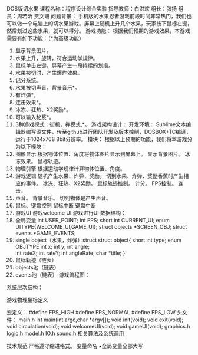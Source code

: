 DOS版切水果
课程名称：程序设计综合实验
指导教师：白洪欢
组长：张扬
组员：周若昕
	  贾文珊
问题背景：
手机版的水果忍者游戏前段时间非常热门，我们也可以做一个电脑上的切水果游戏。屏幕上随机上升几个水果，玩家按下鼠标左键，然后划过这些水果，就可以得分。
游戏功能：
根据我们预期的游戏效果，本游戏需要有如下功能：（*为高级功能）
1.	显示背景图片。
2.	水果上升，旋转，符合运动学规律。
3.	鼠标单击左键，屏幕产生一段持续的划痕。
4.	水果被切时，产生爆炸效果。
5.	记分系统。
6.	水果被切声音，背景音乐*。
7.	有炸弹*。
8.	连击效果*。
9.	冰冻、狂热、X2奖励*。
10.	可以输入秘笈*。
11.	3种游戏模式：街机，禅模式,*。
游戏架构设计：
开发环境： Sublime文本编辑器编写源文件，传至github进行团队开发及版本控制，DOSBOX+TC编译，运行于1024x768 8bit分辨率。
模块：
根据以上预期的功能，我们将本游戏分为以下模块：
1.	图形显示
根据物体位置、角度将物体图片显示到屏幕上。
显示背景图片。
冰冻效果。
鼠标轨迹。
2.	物理引擎
根据运动学规律计算物体位置、角度。
3.	游戏逻辑
随机产生水果、炸弹、奖励。
切到水果、炸弹、奖励香蕉时产生相应的事件。
冰冻、狂热、X2奖励。
鼠标轨迹控制。
计分。
FPS控制。
连击。
4.	声音。
背景音乐。
切到物体是产生声音。
5.	鼠标、键盘控制
鼠标中断
键盘中断
6.	游戏UI
游戏welcome UI
游戏进行UI
数据结构：
1.	全局变量
int USER_POINT;
int FPS;
short int CURRENT_UI;  enum UITYPE{WELCOME_UI,GAME_UI};
struct objects *SCREEN_OBJ;
struct events *GAME_EVENTS;
2.	single object（水果，炸弹）struct
struct object{
		short int type;    enum OBJTYPE
		int x;
		int y;
		int angle;	
		int rateX;
int rateY;
int angleRate;
char *title;
}
3.	鼠标轨迹（链表）
4.	objects池（链表）
5.	events池（链表）
游戏流程图：
 
系统层次结构：
 
游戏物理坐标定义

宏定义：
	#define FPS_HIGH
	#define FPS_NORMAL
	#define FPS_LOW
头文件：
main.h
int main(int argc,char *argv[]);
void init(void);
void exit(void);
void circulation(void);
void welcomeUI(void);
void gameUI(void);
graphics.h
logic.h
model.h
IO.h
sound.h
相关算法及系统调用

技术规范
	严格遵守缩进格式。
	变量命名
		•全局变量全部大写
